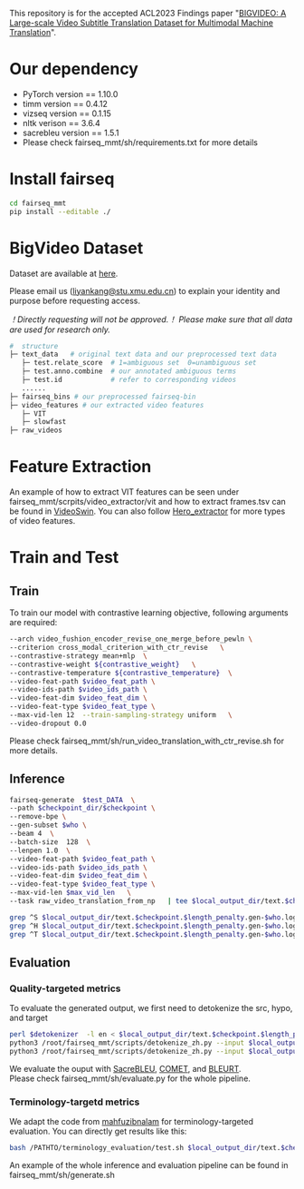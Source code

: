 This repository is for the accepted ACL2023 Findings paper 
"[BIGVIDEO: A Large-scale Video Subtitle Translation Dataset for Multimodal Machine Translation](https://arxiv.org/abs/2305.18326)". 

# Our dependency

* PyTorch version == 1.10.0
* timm version == 0.4.12
* vizseq version == 0.1.15
* nltk verison == 3.6.4
* sacrebleu version == 1.5.1
* Please check fairseq_mmt/sh/requirements.txt for more details

# Install fairseq

```bash
cd fairseq_mmt
pip install --editable ./
```

# BigVideo Dataset

Dataset are available at [here](https://huggingface.co/datasets/fringek/BigVideo/tree/main). 

Please email us (liyankang@stu.xmu.edu.cn) to explain your identity and purpose before requesting access.

*！Directly requesting will not be approved.！*
*Please make sure that all data are used for research only.*

```bash
#  structure 
├─ text_data   # original text data and our preprocessed text data
   ├─ test.relate_score  # 1=ambiguous set  0=unambiguous set
   ├─ test.anno.combine  # our annotated ambiguous terms
   ├─ test.id            # refer to corresponding videos
   ......
├─ fairseq_bins # our preprocessed fairseq-bin
├─ video_features # our extracted video features
   ├─ VIT
   ├─ slowfast
├─ raw_videos 
```


# Feature Extraction
An example of how to extract VIT features can be seen under fairseq_mmt/scrpits/video_extractor/vit and how to extract frames.tsv can be found in [VideoSwin](https://github.com/SwinTransformer/Video-Swin-Transformer/blob/master/docs/data_preparation.md#extract-frames).
You can also follow [Hero_extractor](https://github.com/linjieli222/HERO_Video_Feature_Extractor) for more types of video features.

# Train and Test
## Train

To train our model with contrastive learning objective, following arguments are required:
```bash
--arch video_fushion_encoder_revise_one_merge_before_pewln \
--criterion cross_modal_criterion_with_ctr_revise   \
--contrastive-strategy mean+mlp  \
--contrastive-weight ${contrastive_weight}   \
--contrastive-temperature ${contrastive_temperature}  \
--video-feat-path $video_feat_path \
--video-ids-path $video_ids_path \
--video-feat-dim $video_feat_dim \
--video-feat-type $video_feat_type \
--max-vid-len 12  --train-sampling-strategy uniform   \
--video-dropout 0.0  
```
Please check fairseq_mmt/sh/run_video_translation_with_ctr_revise.sh for more details.

## Inference
```bash
fairseq-generate  $test_DATA  \
--path $checkpoint_dir/$checkpoint \
--remove-bpe \
--gen-subset $who \
--beam 4  \
--batch-size  128  \
--lenpen 1.0  \
--video-feat-path $video_feat_path \
--video-ids-path $video_ids_path \
--video-feat-dim $video_feat_dim \
--video-feat-type $video_feat_type \
--max-vid-len $max_vid_len   \
--task raw_video_translation_from_np   | tee $local_output_dir/text.$checkpoint.$length_penalty.gen-$who.log

grep ^S $local_output_dir/text.$checkpoint.$length_penalty.gen-$who.log | cut -d - -f 2- | sort -n -k 1 | cut -f 2- > $local_output_dir/text.$checkpoint.$length_penalty.$who.src
grep ^H $local_output_dir/text.$checkpoint.$length_penalty.gen-$who.log | cut -d - -f 2- | sort -n -k 1 | cut -f 3- > $local_output_dir/text.$checkpoint.$length_penalty.$who.hypo
grep ^T $local_output_dir/text.$checkpoint.$length_penalty.gen-$who.log | cut -d - -f 2- | sort -n -k 1 | cut -f 2- > $local_output_dir/text.$checkpoint.$length_penalty.$who.tgt
```

## Evaluation
### Quality-targeted metrics
To evaluate the generated output, we first need to detokenize the src, hypo, and target
```bash
perl $detokenizer  -l en < $local_output_dir/text.$checkpoint.$length_penalty.$who.src > $local_output_dir/text.$checkpoint.$length_penalty.$who.src.dtk
python3 /root/fairseq_mmt/scripts/detokenize_zh.py --input $local_output_dir/text.$checkpoint.$length_penalty.$who.hypo --output $local_output_dir/text.$checkpoint.$length_penalty.$who.hypo.dtk  # Chinese deokenize
python3 /root/fairseq_mmt/scripts/detokenize_zh.py --input $local_output_dir/text.$checkpoint.$length_penalty.$who.tgt --output $local_output_dir/text.$checkpoint.$length_penalty.$who.tgt.dtk    # Chinese deokenize
```

We evaluate the ouput with [SacreBLEU](https://github.com/mjpost/sacrebleu), [COMET](https://github.com/Unbabel/COMET), and [BLEURT](https://github.com/google-research/bleurt).  
Please check fairseq_mmt/sh/evaluate.py for the whole pipeline.

### Terminology-targetd metrics
We adapt the code from [mahfuzibnalam](https://github.com/mahfuzibnalam/terminology_evaluation) for terminology-targeted evaluation.
You can directly get results like this: 
```bash
bash /PATHTO/terminology_evaluation/test.sh $local_output_dir/text.$checkpoint.$length_penalty.$who.hypo 
```

An example of the whole inference and evaluation pipeline can be found in fairseq_mmt/sh/generate.sh



